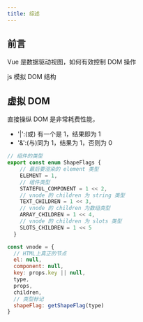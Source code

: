```yaml
---
title: 综述
---
```


## 前言

Vue 是数据驱动视图，如何有效控制 DOM 操作

js 模拟 DOM 结构

## 虚拟 DOM

直接操纵 DOM 是非常耗费性能，

- '|':(或) 有一个是 1，结果即为 1
- '&':(与)同为 1，结果为 1，否则为 0

```js
// 组件的类型
export const enum ShapeFlags {
    // 最后要渲染的 element 类型
    ELEMENT = 1,
    // 组件类型
    STATEFUL_COMPONENT = 1 << 2,
    // vnode 的 children 为 string 类型
    TEXT_CHILDREN = 1 << 3,
    // vnode 的 children 为数组类型
    ARRAY_CHILDREN = 1 << 4,
    // vnode 的 children 为 slots 类型
    SLOTS_CHILDREN = 1 << 5
  }
```

```js
const vnode = {
  // HTML上真正的节点
  el: null,
  component: null,
  key: props.key || null,
  type,
  props,
  children,
  // 类型标记
  shapeFlag: getShapeFlag(type)
}
```
